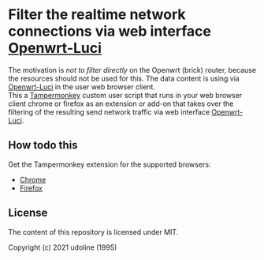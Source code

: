 # Filter the realtime network connections via web interface [Openwrt-Luci](https://openwrt.org/docs/guide-user/luci/start)

The motivation is *not to filter directly* on the Openwrt (brick) router, because the resources should not be used for this. 
The data content is using via [Openwrt-Luci](https://openwrt.org/docs/guide-user/luci/start) in the user web browser client.  
This a [Tampermonkey](https://tampermonkey.net/) custom user script that runs in your web browser client chrome or firefox as an extension or add-on that takes over the filtering of the resulting send network traffic via web interface [Openwrt-Luci](https://openwrt.org/docs/guide-user/luci/start).

## How todo this

Get the Tampermonkey extension for the supported browsers:
- [Chrome](https://chrome.google.com/webstore/detail/tampermonkey/dhdgffkkebhmkfjojejmpbldmpobfkfo/)
- [Firefox](https://addons.mozilla.org/en-US/firefox/addon/tampermonkey/)

## License

The content of this repository is licensed under MIT.

Copyright (c) 2021 udoline (1995)
